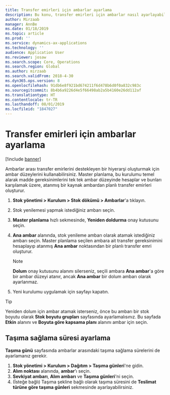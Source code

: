 ```yaml
---
title: Transfer emirleri için ambarlar ayarlama
description: Bu konu, transfer emirleri için ambarlar nasıl ayarlayabileceğinizi açıklar.
author: Mirzaab
manager: AnnBe
ms.date: 01/18/2019
ms.topic: article
ms.prod: ''
ms.service: dynamics-ax-applications
ms.technology: ''
audience: Application User
ms.reviewer: josaw
ms.search.scope: Core, Operations
ms.search.region: Global
ms.author: mirzaab
ms.search.validFrom: 2018-4-30
ms.dyn365.ops.version: 8
ms.openlocfilehash: 91db6e8f921bd674211f6d478b6d0f0a832c983c
ms.sourcegitcommit: 8b4b6a9226d4e5f66498ab2a5b4160e26dd112af
ms.translationtype: HT
ms.contentlocale: tr-TR
ms.lasthandoff: 08/01/2019
ms.locfileid: "1847027"
---
```

# <a name="set-up-warehouses-for-transfer-orders"></a>Transfer emirleri için ambarlar ayarlama 

[!include [banner](../includes/banner.md)]

Ambarlar arası transfer emirlerini destekleyen bir hiyerarşi oluşturmak için ambar düzeylerini kullanabilirsiniz. Master planlama, bu kurulumu temel alarak madde gereksinimlerini tek tek ambar düzeyinde hesaplar ve bunları karşılamak üzere, atanmış bir kaynak ambardan planlı transfer emirleri oluşturur.

1.  **Stok yönetimi > Kurulum > Stok dökümü > Ambarlar**'a tıklayın.

2.  Stok yenilemesi yapmak istediğiniz ambarı seçin.

3.  **Master planlama** hızlı sekmesinde, **Yeniden doldurma** onay kutusunu seçin.

4.  **Ana ambar** alanında, stok yenileme ambarı olarak atamak istediğiniz ambarı seçin. Master planlama seçilen ambara ait transfer gereksinimini hesaplayıp atanmış **Ana ambar** noktasından bir planlı transfer emri oluşturur.
   
    > [!NOTE]
    > <P><STRONG>Dolum</STRONG> onay kutusunu alanını silerseniz, seçili ambara <STRONG>Ana ambar</STRONG>'a göre bir ambar düzeyi atanır, ancak <STRONG>Ana ambar</STRONG> bir dolum ambarı olarak ayarlanmaz.</P>

5.  Yeni kurulumu uygulamak için sayfayı kapatın.


> [!TIP]
> <P>Yeniden dolum için ambar atamak isterseniz, önce bu ambarı bir stok boyutu olarak <STRONG>Stok boyutu grupları</STRONG> sayfasında ayarlamalısınız. Bu sayfada <STRONG>Etkin</STRONG> alanını ve <STRONG>Boyuta göre kapsama planı</STRONG> alanını ambar için seçin.</P>

## <a name="set-up-transport-lead-time"></a>Taşıma sağlama süresi ayarlama

**Taşıma günü** sayfasında ambarlar arasındaki taşıma sağlama sürelerini de ayarlamanız gerekir. 
1. **Stok yönetimi > Kurulum > Dağıtım > Taşıma günleri**'ne gidin.
2. **Alım noktası** alanında, **ambar**'ı seçin.
3. **Sevkiyat ambarı**, **Alım ambarı** ve **Taşıma günleri**'ni seçin. 
4. (İsteğe bağlı) Taşıma şekline bağlı olarak taşıma süresini de **Teslimat türüne göre taşıma günleri** sekmesinde ayarlayabilirsiniz.
